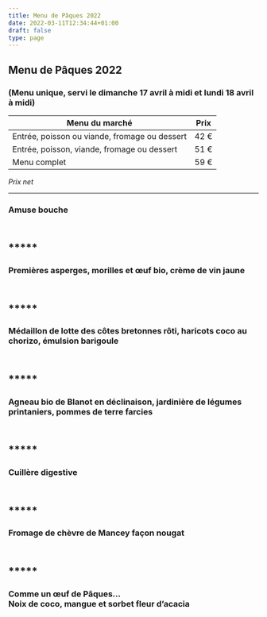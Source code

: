 ```yaml
---
title: Menu de Pâques 2022
date: 2022-03-11T12:34:44+01:00
draft: false
type: page
---
```



## Menu de Pâques 2022

### (Menu unique, servi le dimanche 17 avril à midi et lundi 18 avril à midi)

Menu du marché                   | Prix
---------------------------------|------
Entrée, poisson ou viande, fromage ou dessert | 42 €
Entrée, poisson, viande, fromage ou dessert  | 51 €
Menu complet | 59 €

_Prix net_

<hr/>

### Amuse bouche

## <br/>*****

### Premières asperges, morilles et œuf bio, crème de vin jaune

## <br/> *****

### Médaillon de lotte des côtes bretonnes rôti, haricots coco au chorizo, émulsion barigoule

## <br/> *****

### Agneau bio de Blanot en déclinaison, jardinière de légumes printaniers, pommes de terre farcies

## <br/> *****

### Cuillère digestive

## <br/> *****

### Fromage de chèvre de Mancey façon nougat

## <br/> *****

### Comme un œuf de Pâques… <br/>Noix de coco, mangue et sorbet fleur d’acacia


<br/><br/><br/>